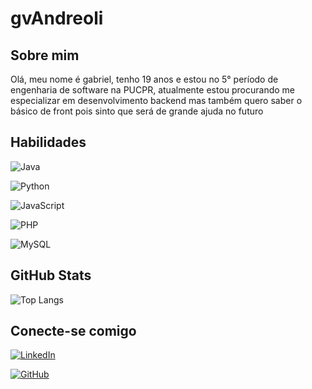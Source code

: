 # gvAndreoli

## Sobre mim
Olá, meu nome é gabriel, tenho 19 anos e estou no 5° período de engenharia de software na PUCPR, atualmente estou procurando me especializar em desenvolvimento backend mas também quero saber o básico de front pois sinto que será de grande ajuda no futuro 

## Habilidades
![Java](https://img.shields.io/badge/java-%23ED8B00.svg?style=for-the-badge&logo=openjdk&logoColor=white) 

![Python](https://img.shields.io/badge/python-3670A0?style=for-the-badge&logo=python&logoColor=ffdd54)

![JavaScript](https://img.shields.io/badge/JavaScript-F7DF1E?style=for-the-badge&logo=javascript&logoColor=black)

![PHP](https://img.shields.io/badge/PHP-777BB4?style=for-the-badge&logo=php&logoColor=white)

![MySQL](https://img.shields.io/badge/MySQL-00000F?style=for-the-badge&logo=mysql&logoColor=white)

## GitHub Stats
![Top Langs](https://github-readme-stats-git-masterrstaa-rickstaa.vercel.app/api/top-langs/?username=gvAndreoli&bg_color=000&border_color=30A3DC&title_color=E94D5F&text_color=FFF)

## Conecte-se comigo
[![LinkedIn](https://img.shields.io/badge/LinkedIn-0077B5?style=for-the-badge&logo=linkedin&logoColor=white)](https://www.linkedin.com/in/gabriel-andreoli-630702200/)

[![GitHub](https://img.shields.io/badge/GitHub-100000?style=for-the-badge&logo=github&logoColor=white)](https://github.com/gvAndreoli)